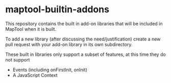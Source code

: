 # maptool-builtin-addons
This repository contains the built in add-on libraries that will be included in MapTool when it is built.

To add a new library (after discussing the need/justification) create a new pull request with your add-on library in its own subdirectory.

These built in libraries only support a subset of features, at this time they do not support
* Events (including onFirstInit, onInit)
* A JavaScript Context
